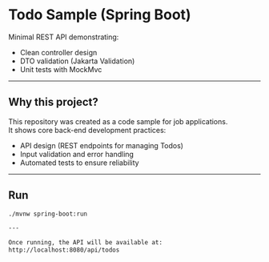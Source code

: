 # Todo Sample (Spring Boot)

Minimal REST API demonstrating:

- Clean controller design
- DTO validation (Jakarta Validation)
- Unit tests with MockMvc

---

## Why this project?

This repository was created as a code sample for job applications.  
It shows core back-end development practices:

- API design (REST endpoints for managing Todos)
- Input validation and error handling
- Automated tests to ensure reliability

---

## Run

```bash
./mvnw spring-boot:run

---

Once running, the API will be available at:
http://localhost:8080/api/todos